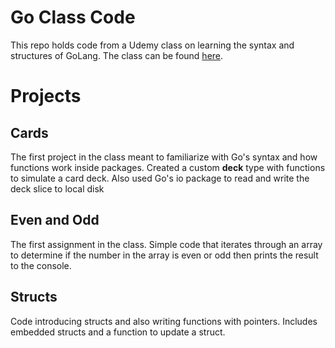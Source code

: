 # Go Class Code
This repo holds code from a Udemy class on learning the syntax and structures of GoLang. The class can be found [here](https://www.udemy.com/course/go-the-complete-developers-guide/).

# Projects
## Cards
The first project in the class meant to familiarize with Go's syntax and how functions work inside packages. Created a custom **deck** type with functions to simulate a card deck. Also used Go's io package to read and write the deck slice to local disk

## Even and Odd
The first assignment in the class. Simple code that iterates through an array to determine if the number in the array is even or odd then prints the result to the console.

## Structs
Code introducing structs and also writing functions with pointers. Includes embedded structs and a function to update a struct.